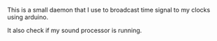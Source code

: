 This is a small daemon that I use to broadcast time signal to my clocks using arduino.

It also check if my sound processor is running.
